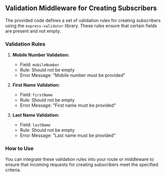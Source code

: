 ## Validation Middleware for Creating Subscribers

The provided code defines a set of validation rules for creating subscribers using the `express-validator` library. These rules ensure that certain fields are present and not empty. 

### Validation Rules

1. **Mobile Number Validation:**
   - Field: `mobileNumber`
   - Rule: Should not be empty
   - Error Message: "Mobile number must be provided"

2. **First Name Validation:**
   - Field: `firstName`
   - Rule: Should not be empty
   - Error Message: "First name must be provided"

3. **Last Name Validation:**
   - Field: `lastName`
   - Rule: Should not be empty
   - Error Message: "Last name must be provided"

### How to Use

You can integrate these validation rules into your route or middleware to ensure that incoming requests for creating subscribers meet the specified criteria. 


